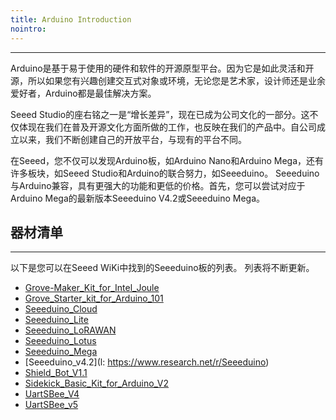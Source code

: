 ```yaml
---
title: Arduino Introduction
nointro:
---
```


---

Arduino是基于易于使用的硬件和软件的开源原型平台。因为它是如此灵活和开源，所以如果您有兴趣创建交互式对象或环境，无论您是艺术家，设计师还是业余爱好者，Arduino都是最佳解决方案。

Seeed Studio的座右铭之一是“增长差异”，现在已成为公司文化的一部分。这不仅体现在我们在普及开源文化方面所做的工作，也反映在我们的产品中。自公司成立以来，我们不断创建自己的开放平台，与现有的平台不同。

在Seeed，您不仅可以发现Arduino板，如Arduino Nano和Arduino Mega，还有许多板块，如Seeed Studio和Arduino的联合努力，如Seeeduino。 Seeeduino与Arduino兼容，具有更强大的功能和更低的价格。首先，您可以尝试对应于Arduino Mega的最新版本Seeeduino V4.2或Seeeduino Mega。

## 器材清单
---

以下是您可以在Seeed WiKi中找到的Seeeduino板的列表。 列表将不断更新。


* [Grove-Maker_Kit_for_Intel_Joule](http://seeed.wiki/Grove-Maker_Kit_for_Intel_Joule)
* [Grove_Starter_kit_for_Arduino_101](http://seeed.wiki/Grove_Starter_kit_for_Arduino_101)
* [Seeeduino_Cloud](http://seeed.wiki/Seeeduino_Cloud)
* [Seeeduino_Lite](http://seeed.wiki/Seeeduino_Lite)
* [Seeeduino_LoRAWAN](http://seeed.wiki/Seeeduino_LoRAWAN)
* [Seeeduino_Lotus](http://seeed.wiki/Seeeduino_Lotus)
* [Seeeduino_Mega](http://seeed.wiki/Seeeduino_Mega)
* [Seeeduino_v4.2](l: https://www.research.net/r/Seeeduino)
* [Shield_Bot_V1.1](http://seeed.wiki/Shield_Bot_V1.1)
* [Sidekick_Basic_Kit_for_Arduino_V2](http://seeed.wiki/Sidekick_Basic_Kit_for_Arduino_V2)
* [UartSBee_V4](http://seeed.wiki/UartSBee_V4)
* [UartSBee_v5](http://seeed.wiki/UartSBee_v5)